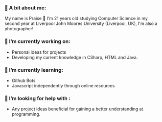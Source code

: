 ### 👋 A bit about me:
My name is Praise 👋 I'm 21 years old studying Computer Science in my second year at Liverpool John Moores University (Liverpool, UK), I'm also a photographer!

### 🔭 I’m currently working on:
- Personal ideas for projects
- Developing my current knowledge in CSharp, HTML and Java.

### 🌱 I’m currently learning:
- Github Bots
- Javascript independently through online resources

### 🤔 I’m looking for help with :
- Any project ideas beneficial for gaining a better understanding at programming.
